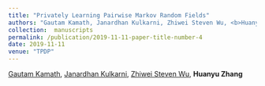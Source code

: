 ```yaml
---
title: "Privately Learning Pairwise Markov Random Fields"
authors: "Gautam Kamath, Janardhan Kulkarni, Zhiwei Steven Wu, <b>Huanyu Zhang</b>, accepted by <b>TPDP 2019</b>"
collection:  manuscripts
permalink: /publication/2019-11-11-paper-title-number-4
date: 2019-11-11
venue: "TPDP"
---
```


[Gautam Kamath](http://www.gautamkamath.com/), [Janardhan Kulkarni](https://users.cs.duke.edu/~kulkarni/), [Zhiwei Steven Wu](https://zstevenwu.com/), **Huanyu Zhang**

